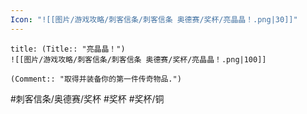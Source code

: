 ```yaml
---
Icon: "![[图片/游戏攻略/刺客信条/刺客信条 奥德赛/奖杯/亮晶晶！.png|30]]"
---
```

```ad-common-bronze-trophy
title: (Title:: "亮晶晶！")
![[图片/游戏攻略/刺客信条/刺客信条 奥德赛/奖杯/亮晶晶！.png|100]]

(Comment:: "取得并装备你的第一件传奇物品.")
```

#刺客信条/奥德赛/奖杯 #奖杯 #奖杯/铜
